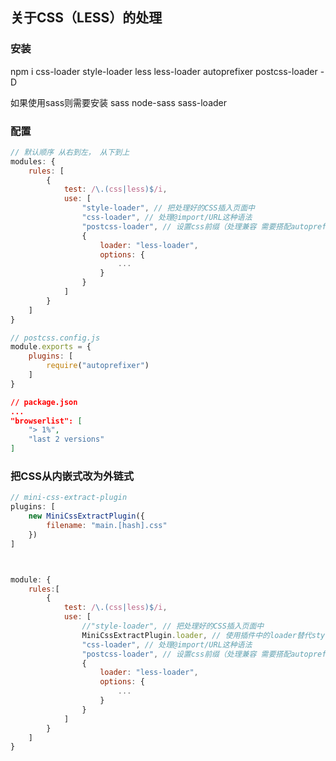 ##  关于CSS（LESS）的处理 



### 安装

npm i css-loader style-loader less less-loader autoprefixer postcss-loader -D

如果使用sass则需要安装 sass node-sass sass-loader



### 配置

```javascript
// 默认顺序 从右到左， 从下到上
modules: {
    rules: [
        {
            test: /\.(css|less)$/i,
            use: [
                "style-loader", // 把处理好的CSS插入页面中
                "css-loader", // 处理@import/URL这种语法
                "postcss-loader", // 设置css前缀（处理兼容 需要搭配autoprefixer使用）
                {
                    loader: "less-loader",
                    options: {
                        ...
                    }
                }
            ]
        }
    ]
}
```

```javascript
// postcss.config.js
module.exports = {
    plugins: [
        require("autoprefixer")
    ]
}
```

```json
// package.json
...
"browserlist": [
    "> 1%",
    "last 2 versions"
]
```



### 把CSS从内嵌式改为外链式

```javascript
// mini-css-extract-plugin
plugins: [
    new MiniCssExtractPlugin({
        filename: "main.[hash].css"
    })
]



module: {
    rules:[
        {
            test: /\.(css|less)$/i,
            use: [
                //"style-loader", // 把处理好的CSS插入页面中
                MiniCssExtractPlugin.loader, // 使用插件中的loader替代style-loader
                "css-loader", // 处理@import/URL这种语法
                "postcss-loader", // 设置css前缀（处理兼容 需要搭配autoprefixer使用）
                {
                    loader: "less-loader",
                    options: {
                        ...
                    }
                }
            ]
        }
    ]
}
```



